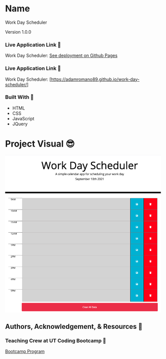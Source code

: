 # Name
Work Day Scheduler

Version 1.0.0

### Live Application Link 👀
Work Day Scheduler: [See deployment on Github Pages](https://adamromano89.github.io/work-day-scheduler//)

### Live Application Link 👀
Work Day Scheduler: [https://adamromano89.github.io/work-day-scheduler/]
### Built With 🧰
- HTML 
- CSS
- JavaScript
- JQuery

# Project Visual :sunglasses:
![Project-Picture](assets/images/ScreenShot.png)

## Authors, Acknowledgement, & Resources 🤝

### Teaching Crew at UT Coding Bootcamp 🎉
[Bootcamp Program](https://techbootcamps.utexas.edu/coding/)